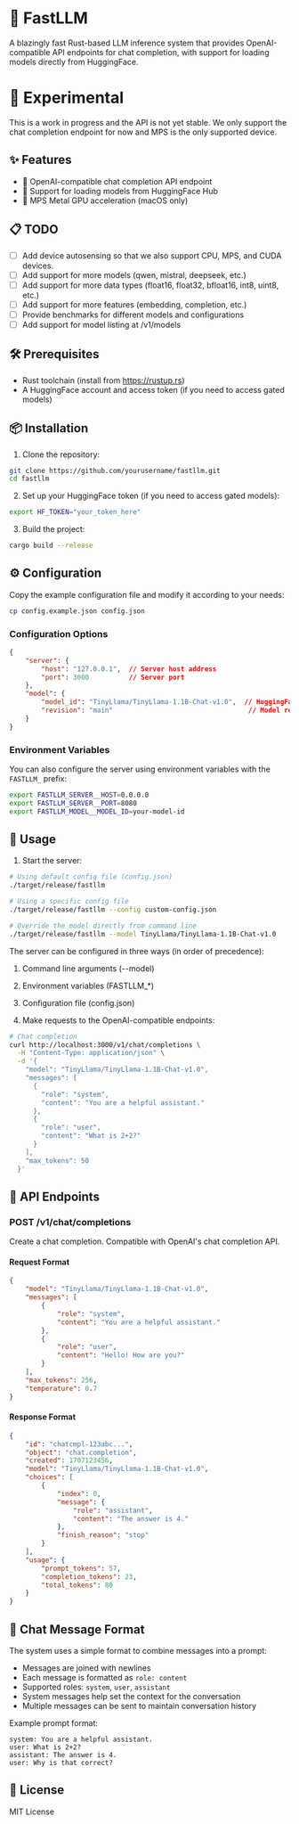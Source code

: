 # 🚀 FastLLM

A blazingly fast Rust-based LLM inference system that provides OpenAI-compatible API
endpoints for chat completion, with support for loading models directly from HuggingFace.

# 🧪 Experimental

This is a work in progress and the API is not yet stable. We only support the
chat completion endpoint for now and MPS is the only supported device.

## ✨ Features

- 🔄 OpenAI-compatible chat completion API endpoint
- 🤗 Support for loading models from HuggingFace Hub
- 🍎 MPS Metal GPU acceleration (macOS only)

## 📋 TODO

- [ ] Add device autosensing so that we also support CPU, MPS, and CUDA devices.
- [ ] Add support for more models (qwen, mistral, deepseek, etc.)
- [ ] Add support for more data types (float16, float32, bfloat16, int8, uint8, etc.)
- [ ] Add support for more features (embedding, completion, etc.)
- [ ] Provide benchmarks for different models and configurations
- [ ] Add support for model listing at /v1/models

## 🛠️ Prerequisites

- Rust toolchain (install from https://rustup.rs)
- A HuggingFace account and access token (if you need to access gated models)

## 📦 Installation

1. Clone the repository:
```bash
git clone https://github.com/yourusername/fastllm.git
cd fastllm
```

2. Set up your HuggingFace token (if you need to access gated models):
```bash
export HF_TOKEN="your_token_here"
```

3. Build the project:
```bash
cargo build --release
```

## ⚙️ Configuration

Copy the example configuration file and modify it according to your needs:

```bash
cp config.example.json config.json
```

### Configuration Options

```json
{
    "server": {
        "host": "127.0.0.1",  // Server host address
        "port": 3000          // Server port
    },
    "model": {
        "model_id": "TinyLlama/TinyLlama-1.1B-Chat-v1.0",  // HuggingFace model ID
        "revision": "main"                                  // Model revision
    }
}
```

### Environment Variables

You can also configure the server using environment variables with the `FASTLLM_` prefix:

```bash
export FASTLLM_SERVER__HOST=0.0.0.0
export FASTLLM_SERVER__PORT=8080
export FASTLLM_MODEL__MODEL_ID=your-model-id
```

## 🚀 Usage

1. Start the server:
```bash
# Using default config file (config.json)
./target/release/fastllm

# Using a specific config file
./target/release/fastllm --config custom-config.json

# Override the model directly from command line
./target/release/fastllm --model TinyLlama/TinyLlama-1.1B-Chat-v1.0
```

The server can be configured in three ways (in order of precedence):
1. Command line arguments (--model)
2. Environment variables (FASTLLM_*)
3. Configuration file (config.json)

2. Make requests to the OpenAI-compatible endpoints:

```bash
# Chat completion
curl http://localhost:3000/v1/chat/completions \
  -H "Content-Type: application/json" \
  -d '{
    "model": "TinyLlama/TinyLlama-1.1B-Chat-v1.0",
    "messages": [
      {
        "role": "system",
        "content": "You are a helpful assistant."
      },
      {
        "role": "user",
        "content": "What is 2+2?"
      }
    ],
    "max_tokens": 50
  }'
```

## 🔌 API Endpoints

### POST /v1/chat/completions

Create a chat completion. Compatible with OpenAI's chat completion API.

#### Request Format
```json
{
    "model": "TinyLlama/TinyLlama-1.1B-Chat-v1.0",
    "messages": [
        {
            "role": "system",
            "content": "You are a helpful assistant."
        },
        {
            "role": "user",
            "content": "Hello! How are you?"
        }
    ],
    "max_tokens": 256,
    "temperature": 0.7
}
```

#### Response Format
```json
{
    "id": "chatcmpl-123abc...",
    "object": "chat.completion",
    "created": 1707123456,
    "model": "TinyLlama/TinyLlama-1.1B-Chat-v1.0",
    "choices": [
        {
            "index": 0,
            "message": {
                "role": "assistant",
                "content": "The answer is 4."
            },
            "finish_reason": "stop"
        }
    ],
    "usage": {
        "prompt_tokens": 57,
        "completion_tokens": 23,
        "total_tokens": 80
    }
}
```

## 💬 Chat Message Format

The system uses a simple format to combine messages into a prompt:
- Messages are joined with newlines
- Each message is formatted as `role: content`
- Supported roles: `system`, `user`, `assistant`
- System messages help set the context for the conversation
- Multiple messages can be sent to maintain conversation history

Example prompt format:
```
system: You are a helpful assistant.
user: What is 2+2?
assistant: The answer is 4.
user: Why is that correct?
```

## 📄 License

MIT License
